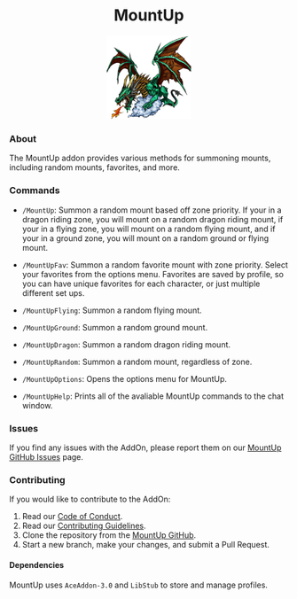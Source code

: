 <div align="center">
    <h1>MountUp</h1>
    <a href="https://github.com/mbb10324/MountUp/">
        <img src="https://raw.githubusercontent.com/mbb10324/MountUp/master/docs/MountUp-logo.png" alt="MountUp Logo" width="30%" />
    </a>
</div>

### About

The MountUp addon provides various methods for summoning mounts, including random mounts, favorites, and more.

### Commands

-   `/MountUp`: Summon a random mount based off zone priority. If your in a dragon riding zone, you will mount on a random dragon riding mount, if your in a flying zone, you will mount on a random flying mount, and if your in a ground zone, you will mount on a random ground or flying mount.

-   `/MountUpFav`: Summon a random favorite mount with zone priority. Select your favorites from the options menu. Favorites are saved by profile, so you can have unique favorites for each character, or just multiple different set ups.

-   `/MountUpFlying`: Summon a random flying mount.

-   `/MountUpGround`: Summon a random ground mount.

-   `/MountUpDragon`: Summon a random dragon riding mount.

-   `/MountUpRandom`: Summon a random mount, regardless of zone.

-   `/MountUpOptions`: Opens the options menu for MountUp.

-   `/MountUpHelp`: Prints all of the avaliable MountUp commands to the chat window.

### Issues

If you find any issues with the AddOn, please report them on our [MountUp GitHub Issues](https://github.com/mbb10324/MountUp/issues "MountUp GitHub Issues") page.

### Contributing

If you would like to contribute to the AddOn:

1.  Read our [Code of Conduct](https://github.com/mbb10324/MountUp/tree/master/docs/code-of-conduct.md "MountUp Code of Conduct").
2.  Read our [Contributing Guidelines](https://github.com/mbb10324/MountUp/tree/master/docs/contributing.md "MountUp Contributing Guidelines").
3.  Clone the repository from the [MountUp GitHub](https://github.com/mbb10324/MountUp "MountUp Github").
4.  Start a new branch, make your changes, and submit a Pull Request.

#### Dependencies

MountUp uses `AceAddon-3.0` and `LibStub` to store and manage profiles.
